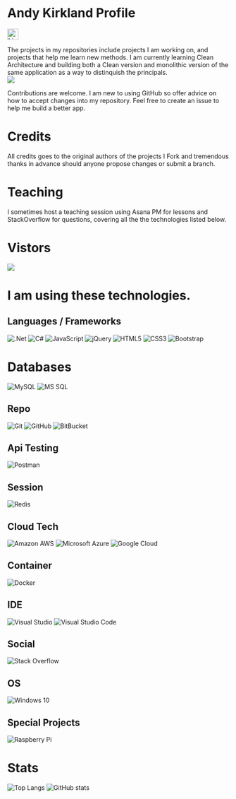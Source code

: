 # Andy Kirkland Profile
[<img src="https://img.shields.io/badge/LinkedIn-282C34?logo=linkedin&logoColor=0077B5" alt="LinkedIn logo" title="LinkedIn" height="25" />](https://www.linkedin.com/in/levikirkland)

The projects in my repositories include projects I am working on, and projects that help me learn new methods. I am currently learning Clean Architecture and building both a Clean version and monolithic version of the same application as a way to distinquish the principals. 
<br />
<img src="https://img.shields.io/badge/Experience-20%20Years-yellow">

Contributions are welcome. 
I am new to using GitHub so offer advice on how to accept changes into my repository. Feel free to create an issue to help me build a better app. 

# Credits
All credits goes to the original authors of the projects I Fork and tremendous thanks in advance should anyone propose changes or submit a branch.

# Teaching
I sometimes host a teaching session using Asana PM for lessons and StackOverflow for questions, covering all the the technologies listed below. 

# Vistors

![](https://visitor-badge.laobi.icu/badge?page_id=levikirkland)

# I am using these technologies.
## Languages / Frameworks
![.Net](https://img.shields.io/badge/.NET-5C2D91?style=for-the-badge&logo=.net&logoColor=white)
![C#](https://img.shields.io/badge/c%23-%23239120.svg?style=for-the-badge&logo=c-sharp&logoColor=white)
![JavaScript](https://img.shields.io/badge/JavaScript-F7DF1E?style=for-the-badge&logo=javascript&logoColor=black)
![jQuery](https://img.shields.io/badge/jquery-%230769AD.svg?style=for-the-badge&logo=jquery&logoColor=white)
![HTML5](https://img.shields.io/badge/HTML5-E34F26?style=for-the-badge&logo=html5&logoColor=white)
![CSS3](https://img.shields.io/badge/CSS3-1572B6?style=for-the-badge&logo=css3&logoColor=white)
![Bootstrap](https://img.shields.io/badge/Bootstrap-563D7C?style=for-the-badge&logo=bootstrap&logoColor=white)

# Databases <br/>
![MySQL](https://img.shields.io/badge/MySQL-00000F?style=for-the-badge&logo=mysql&logoColor=white)
![MS SQL](https://img.shields.io/badge/Microsoft%20SQL%20Sever-CC2927?style=for-the-badge&logo=microsoft%20sql%20server&logoColor=white)

## Repo
![Git](https://img.shields.io/badge/-Git-black?style=flat-square&logo=git)
![GitHub](https://img.shields.io/badge/-GitHub-181717?style=flat-square&logo=github)
![BitBucket](https://img.shields.io/badge/-BitBucket-darkblue?style=flat-square&logo=bitbucket)

## Api Testing
![Postman](https://img.shields.io/badge/Postman-FF6C37?style=for-the-badge&logo=Postman&logoColor=white)

## Session 
![Redis](https://img.shields.io/badge/redis-%23DD0031.svg?&style=for-the-badge&logo=redis&logoColor=white)

## Cloud Tech
![Amazon AWS](https://img.shields.io/badge/Amazon_AWS-232F3E?style=for-the-badge&logo=amazon-aws&logoColor=white)
![Microsoft Azure](https://img.shields.io/badge/microsoft%20azure-0089D6?style=for-the-badge&logo=microsoft-azure&logoColor=white)
![Google Cloud](https://img.shields.io/badge/Google_Cloud-4285F4?style=for-the-badge&logo=google-cloud&logoColor=white)

## Container
![Docker](https://img.shields.io/badge/Docker-2CA5E0?style=for-the-badge&logo=docker&logoColor=white)

## IDE
![Visual Studio](https://img.shields.io/badge/VisualStudio-5C2D91.svg?style=for-the-badge&logo=visual-studio&logoColor=white)
![Visual Studio Code](https://img.shields.io/badge/VisualStudioCode-0078d7.svg?style=for-the-badge&logo=visual-studio-code&logoColor=white)

## Social
![Stack Overflow](https://img.shields.io/badge/-Stackoverflow-FE7A16?style=for-the-badge&logo=stack-overflow&logoColor=white)

## OS
![Windows 10](https://img.shields.io/badge/Windows-0078D6?style=for-the-badge&logo=windows&logoColor=white)

## Special Projects
![Raspberry Pi](https://img.shields.io/badge/RASPBERRY%20PI-C51A4A.svg?&style=for-the-badge&logo=raspberry%20pi&logoColor=white)

# Stats
![Top Langs](https://github-readme-stats.vercel.app/api/top-langs/?username=levikirkland&theme=vision-friendly-dark)
![GitHub stats](https://github-readme-stats.vercel.app/api?username=levikirkland&show_icons=true&theme=vision-friendly-dark)
